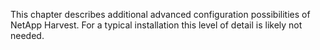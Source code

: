 This chapter describes additional advanced configuration possibilities of NetApp Harvest. For a typical installation
this level of detail is likely not needed.

